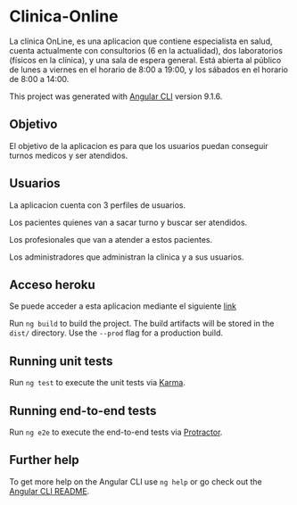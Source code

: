# Clinica-Online
La clínica OnLine,  es una aplicacion que contiene especialista en salud, cuenta
actualmente con consultorios (6 en la actualidad),
dos laboratorios (físicos en la clínica), y una sala
de espera general. Está abierta al público de lunes
a viernes en el horario de 8:00 a 19:00, y los
sábados en el horario de 8:00 a 14:00.

This project was generated with [Angular CLI](https://github.com/angular/angular-cli) version 9.1.6.

## Objetivo

El objetivo de la aplicacion es para que los usuarios puedan conseguir turnos medicos y ser atendidos.

## Usuarios

La aplicacion cuenta con 3 perfiles de usuarios.

Los pacientes quienes van a sacar turno y buscar ser atendidos.

Los profesionales que van a atender a estos pacientes.

Los administradores que administran la clinica y a sus usuarios.

## Acceso heroku

Se puede acceder a esta aplicacion mediante el siguiente [link](https://clinicafr.herokuapp.com/)

Run `ng build` to build the project. The build artifacts will be stored in the `dist/` directory. Use the `--prod` flag for a production build.

## Running unit tests

Run `ng test` to execute the unit tests via [Karma](https://karma-runner.github.io).

## Running end-to-end tests

Run `ng e2e` to execute the end-to-end tests via [Protractor](http://www.protractortest.org/).

## Further help

To get more help on the Angular CLI use `ng help` or go check out the [Angular CLI README](https://github.com/angular/angular-cli/blob/master/README.md).
